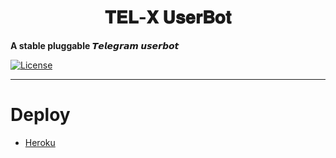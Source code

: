 
<h1 align="center">
  <b>𝐓𝐄𝐋-𝐗 𝐔𝐬𝐞𝐫𝐁𝐨𝐭</b>
</h1>

<b>A stable pluggable 𝙏𝙚𝙡𝙚𝙜𝙧𝙖𝙢 𝙪𝙨𝙚𝙧𝙗𝙤𝙩</b>   

[![License](https://img.shields.io/badge/License-AGPL-blue)](https://github.com/sahil757755/TEL-X-USERBOT/blob/add-license-1/LICENSE)


----

# Deploy
- [Heroku](#Deploy-to-Heroku)
